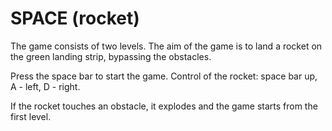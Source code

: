 # SPACE (rocket)

The game consists of two levels. The aim of the game is to land a rocket on the green landing strip, bypassing the obstacles.

Press the space bar to start the game. Control of the rocket: space bar up, A - left, D - right.

If the rocket touches an obstacle, it explodes and the game starts from the first level.

